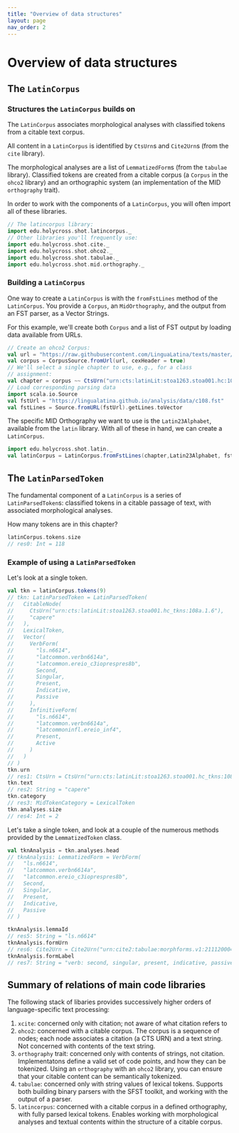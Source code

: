 ```yaml
---
title: "Overview of data structures"
layout: page
nav_order: 2
---
```


# Overview of data structures

## The `LatinCorpus`

### Structures the `LatinCorpus` builds on


The `LatinCorpus` associates morphological analyses with classified tokens from a citable text corpus.

All content in a `LatinCorpus` is identified by `CtsUrn`s and `Cite2Urn`s (from the `cite` library).  

The morphological analyses are a list of `LemmatizedForm`s (from the `tabulae` library).  Classified tokens are created from a citable corpus (a `Corpus` in the `ohco2` library) and an orthographic system (an implementation of the MID `orthography` trait).


In order to work with the components of a `LatinCorpus`, you will often import all of these libraries.

```scala
// The latincorpus library:
import edu.holycross.shot.latincorpus._
// Other libraries you'll frequently use:
import edu.holycross.shot.cite._
import edu.holycross.shot.ohco2._
import edu.holycross.shot.tabulae._
import edu.holycross.shot.mid.orthography._
```


### Building a `LatinCorpus`

One way to create a `LatinCorpus` is with the `fromFstLines` method of the `LatinCorpus`.  You provide a `Corpus`, an `MidOrthography`, and the output from an FST parser, as a Vector Strings.


For this example, we'll create both `Corpus` and a list of FST output by loading data available from URLs.

```scala
// Create an ohco2 Corpus:
val url = "https://raw.githubusercontent.com/LinguaLatina/texts/master/texts/latin23/hyginus.cex"
val corpus = CorpusSource.fromUrl(url, cexHeader = true)
// We'll select a single chapter to use, e.g., for a class
// assignment:
val chapter = corpus ~~ CtsUrn("urn:cts:latinLit:stoa1263.stoa001.hc:108a")
// Load corresponding parsing data
import scala.io.Source
val fstUrl = "https://lingualatina.github.io/analysis/data/c108.fst"
val fstLines = Source.fromURL(fstUrl).getLines.toVector
```

The specific MID Orthography we want to use is the `Latin23Alphabet`, available from the `latin` library. With all of these in hand, we can create a `LatinCorpus`.

```scala
import edu.holycross.shot.latin._
val latinCorpus = LatinCorpus.fromFstLines(chapter,Latin23Alphabet, fstLines, strict=false)
```

## The `LatinParsedToken`



The fundamental component of a `LatinCorpus` is a series of `LatinParsedToken`s: classified tokens in a citable passage of text, with associated morphological analyses.

How many tokens are in this chapter?

```scala
latinCorpus.tokens.size
// res0: Int = 118
```


### Example of using a `LatinParsedToken`

Let's look at a single token.

```scala
val tkn = latinCorpus.tokens(9)
// tkn: LatinParsedToken = LatinParsedToken(
//   CitableNode(
//     CtsUrn("urn:cts:latinLit:stoa1263.stoa001.hc_tkns:108a.1.6"),
//     "capere"
//   ),
//   LexicalToken,
//   Vector(
//     VerbForm(
//       "ls.n6614",
//       "latcommon.verbn6614a",
//       "latcommon.ereio_c3ioprespres8b",
//       Second,
//       Singular,
//       Present,
//       Indicative,
//       Passive
//     ),
//     InfinitiveForm(
//       "ls.n6614",
//       "latcommon.verbn6614a",
//       "latcommoninfl.ereio_inf4",
//       Present,
//       Active
//     )
//   )
// )
tkn.urn
// res1: CtsUrn = CtsUrn("urn:cts:latinLit:stoa1263.stoa001.hc_tkns:108a.1.6")
tkn.text
// res2: String = "capere"
tkn.category
// res3: MidTokenCategory = LexicalToken
tkn.analyses.size
// res4: Int = 2
```

Let's take a single token, and look at a couple of the numerous methods provided by the `LemmatizedToken` class.


```scala
val tknAnalysis = tkn.analyses.head
// tknAnalysis: LemmatizedForm = VerbForm(
//   "ls.n6614",
//   "latcommon.verbn6614a",
//   "latcommon.ereio_c3ioprespres8b",
//   Second,
//   Singular,
//   Present,
//   Indicative,
//   Passive
// )

tknAnalysis.lemmaId
// res5: String = "ls.n6614"
tknAnalysis.formUrn
// res6: Cite2Urn = Cite2Urn("urn:cite2:tabulae:morphforms.v1:211120004")
tknAnalysis.formLabel
// res7: String = "verb: second, singular, present, indicative, passive"
```


## Summary of relations of main code libraries

The following stack of libaries provides successively higher orders of language-specific text processing:

1. `xcite`: concerned only with citation; not aware of what citation refers to
2. `ohco2`: concerned with a citable corpus.  The corpus is a sequence of nodes; each node associates a citation (a CTS URN) and a text string.  Not concerned with contents of the text string.
3. `orthography` trait: concerned only with contents of strings, not citation. Implementatons define a valid set of code points, and how they can be tokenized.  Using an `orthography` with an `ohco2` library, you can ensure that your citable content can be semantically tokenized.
4. `tabulae`:  concerned only with string values of lexical tokens. Supports both building binary parsers with the SFST toolkit, and working with the output of a parser.
5.  `latincorpus`:  concerned with a citable corpus in a defined orthography, with fully parsed lexical tokens.  Enables working with morphological analyses and textual contents within the structure of a citable corpus.
